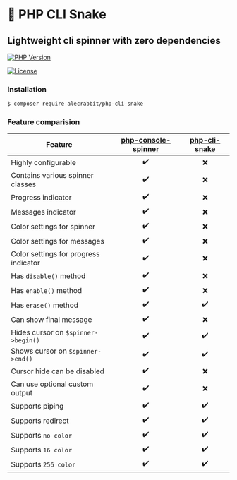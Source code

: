 # 🐍 PHP CLI Snake

## Lightweight cli spinner with zero dependencies

[![PHP Version](https://img.shields.io/packagist/php-v/alecrabbit/php-cli-snake.svg)](https://php.net)

<!-- [![Build Status](https://travis-ci.com/alecrabbit/php-cli-snake.svg?branch=master)](https://travis-ci.com/alecrabbit/php-cli-snake) -->
<!-- [![Appveyor Status](https://img.shields.io/appveyor/ci/alecrabbit/php-cli-snake.svg?label=appveyor)](https://ci.appveyor.com/project/alecrabbit/php-cli-snake/branch/master)-->
<!-- [![Scrutinizer Code Quality](https://scrutinizer-ci.com/g/alecrabbit/php-cli-snake/badges/quality-score.png?b=master)](https://scrutinizer-ci.com/g/alecrabbit/php-cli-snake/?branch=master)-->
<!-- [![Code Coverage](https://scrutinizer-ci.com/g/alecrabbit/php-cli-snake/badges/coverage.png?b=master)](https://scrutinizer-ci.com/g/alecrabbit/php-cli-snake/?branch=master)-->
<!-- [![Total Downloads](https://poser.pugx.org/alecrabbit/php-cli-snake/downloads)](https://packagist.org/packages/alecrabbit/php-cli-snake)-->
<!-- -->
<!-- [![Latest Stable Version](https://poser.pugx.org/alecrabbit/php-cli-snake/v/stable)](https://packagist.org/packages/alecrabbit/php-cli-snake)-->
<!-- [![Latest Stable Version](https://img.shields.io/packagist/v/alecrabbit/php-cli-snake.svg)](https://packagist.org/packages/alecrabbit/php-cli-snake)-->
<!-- [![Latest Unstable Version](https://poser.pugx.org/alecrabbit/php-cli-snake/v/unstable)](https://packagist.org/packages/alecrabbit/php-cli-snake)-->

[![License](https://poser.pugx.org/alecrabbit/php-cli-snake/license)](https://packagist.org/packages/alecrabbit/php-cli-snake)

### Installation

```bash
$ composer require alecrabbit/php-cli-snake
```

### Feature comparision

| Feature       | [php-console-spinner](https://github.com/alecrabbit/php-console-spinner)    |  [php-cli-snake](https://github.com/alecrabbit/php-cli-snake) |
| ------------- | :---:  | :---: |
| Highly  configurable        |  ✔️  |  ❌  |
| Contains various spinner classes        |  ✔️️️️  |  ❌  |
| Progress indicator        |  ✔️️️️  |  ❌  |
| Messages indicator        |  ✔️️️️  |  ❌  |
| Color settings for spinner       |  ✔️️️️  |  ❌  |
| Color settings for messages        |  ✔️️️️  |  ❌  |
| Color settings for progress indicator        |  ✔️️️️  |  ❌  |
| Has `disable()` method        |  ✔️️️️  |  ❌  |
| Has `enable()` method        |  ✔️️️️  |  ❌  |
| Has `erase()` method        |  ✔️️️️  |  ✔️️️️  |
| Can show final message      |  ✔️️️️  |  ❌  |
| Hides cursor on `$spinner->begin()`  |  ✔️️️️  |  ✔️️️️  |
| Shows cursor on `$spinner->end()`  |  ✔️️️️  |  ✔️️️️  |
| Cursor hide can be disabled      |  ✔️️️️  |  ❌  |
| Can use optional custom output      |  ✔️️️️  |  ❌  |
| Supports piping         |  ✔️️️  |  ✔️️️  |
| Supports redirect        |  ✔️️️  |  ✔️️️  |
| Supports `no color`        | ✔️️️   | ✔️️️   |
| Supports `16 color`        | ✔️️️   | ✔️️️   |
| Supports `256 color`        | ✔️️️   | ✔️️️   |
